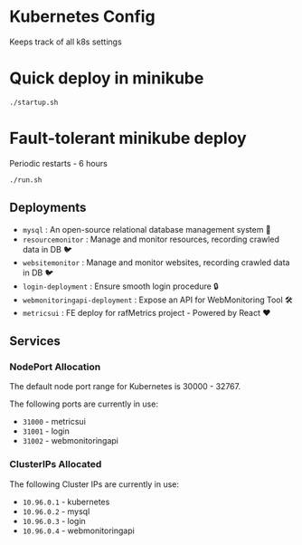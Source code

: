 # Kubernetes Config
Keeps track of all k8s settings

# Quick deploy in minikube
```
./startup.sh
```

# Fault-tolerant minikube deploy
Periodic restarts - 6 hours
```
./run.sh
```

## Deployments
- `mysql` : An open-source relational database management system 📙
- `resourcemonitor` : Manage and monitor resources, recording crawled data in DB 🐦
- `websitemonitor` : Manage and monitor websites, recording crawled data in DB 🐦
- `login-deployment` : Ensure smooth login procedure 🔒
- `webmonitoringapi-deployment` : Expose an API for WebMonitoring Tool 🛠️
- `metricsui` : FE deploy for rafMetrics project - Powered by React ❤️

## Services

### NodePort Allocation
The default node port range for Kubernetes is 30000 - 32767.

The following ports are currently in use:
- `31000` - metricsui
- `31001` - login
- `31002` - webmonitoringapi

### ClusterIPs Allocated
The following Cluster IPs are currently in use:
- `10.96.0.1` - kubernetes
- `10.96.0.2` - mysql
- `10.96.0.3` - login
- `10.96.0.4` - webmonitoringapi

